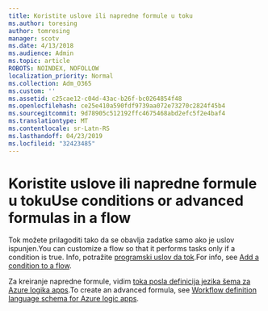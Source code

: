 ```yaml
---
title: Koristite uslove ili napredne formule u toku
ms.author: toresing
author: tomresing
manager: scotv
ms.date: 4/13/2018
ms.audience: Admin
ms.topic: article
ROBOTS: NOINDEX, NOFOLLOW
localization_priority: Normal
ms.collection: Adm_O365
ms.custom: ''
ms.assetid: c25cae12-c04d-43ac-b26f-bc0264854f48
ms.openlocfilehash: ce25e410a590fdf9739aa072e73270c2824f45b4
ms.sourcegitcommit: 9d78905c512192ffc4675468abd2efc5f2e4baf4
ms.translationtype: MT
ms.contentlocale: sr-Latn-RS
ms.lasthandoff: 04/23/2019
ms.locfileid: "32423485"
---
```

# <a name="use-conditions-or-advanced-formulas-in-a-flow"></a><span data-ttu-id="e261c-102">Koristite uslove ili napredne formule u toku</span><span class="sxs-lookup"><span data-stu-id="e261c-102">Use conditions or advanced formulas in a flow</span></span>

<span data-ttu-id="e261c-103">Tok možete prilagoditi tako da se obavlja zadatke samo ako je uslov ispunjen.</span><span class="sxs-lookup"><span data-stu-id="e261c-103">You can customize a flow so that it performs tasks only if a condition is true.</span></span> <span data-ttu-id="e261c-104">Info, potražite [programski uslov da tok](https://go.microsoft.com/fwlink/?linkid=872112).</span><span class="sxs-lookup"><span data-stu-id="e261c-104">For info, see [Add a condition to a flow](https://go.microsoft.com/fwlink/?linkid=872112).</span></span>
  
<span data-ttu-id="e261c-105">Za kreiranje napredne formule, vidim [toka posla definicija jezika šema za Azure logika apps](https://aka.ms/logicexpressions).</span><span class="sxs-lookup"><span data-stu-id="e261c-105">To create an advanced formula, see [Workflow definition language schema for Azure logic apps](https://aka.ms/logicexpressions).</span></span>
  

